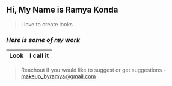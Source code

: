 ## Hi, My Name is Ramya Konda 

> I love to create looks 

### ***Here is some of my work***
|Look   |I call it|
|-------|---------|


> Reachout if you would like to suggest or get suggestions - makeup_byramya@gmail.com 
